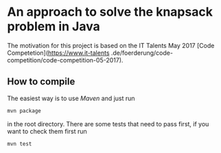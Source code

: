 # An approach to solve the knapsack problem in Java

The motivation for this project is based on the IT Talents May 2017 [Code Competetion](https://www.it-talents
.de/foerderung/code-competition/code-competition-05-2017).

## How to compile

The easiest way is to use *Maven* and just run

```bash
mvn package
```

in the root directory. There are some tests that need to pass first, if you want to check them first run

```bash
mvn test
```